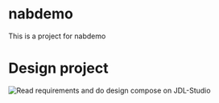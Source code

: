 # nabdemo
This is a project for nabdemo

# Design project
![Read requirements and do design compose on JDL-Studio](https://drive.google.com/file/d/1XbcTMlXXXcqgZZ0tiZ_vzBnSFvL7jdPc/view?usp=sharing)
